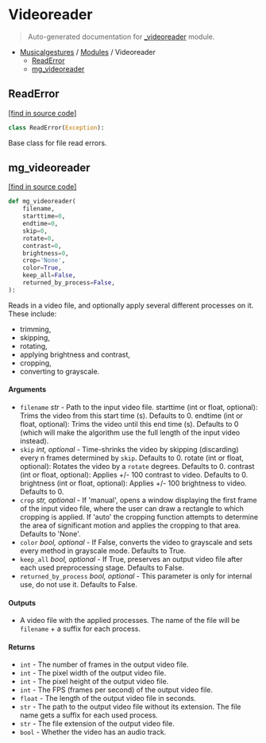 # Videoreader

> Auto-generated documentation for [\_videoreader](https://github.com/fourMs/MGT-python/blob/master/musicalgestures/_videoreader.py) module.

- [Musicalgestures](README.md#musicalgestures-index) / [Modules](MODULES.md#musicalgestures-modules) / Videoreader
  - [ReadError](#readerror)
  - [mg_videoreader](#mg_videoreader)

## ReadError

[[find in source code]](https://github.com/fourMs/MGT-python/blob/master/musicalgestures/_videoreader.py#L9)

```python
class ReadError(Exception):
```

Base class for file read errors.

## mg_videoreader

[[find in source code]](https://github.com/fourMs/MGT-python/blob/master/musicalgestures/_videoreader.py#L14)

```python
def mg_videoreader(
    filename,
    starttime=0,
    endtime=0,
    skip=0,
    rotate=0,
    contrast=0,
    brightness=0,
    crop='None',
    color=True,
    keep_all=False,
    returned_by_process=False,
):
```

Reads in a video file, and optionally apply several different processes on it. These include:

- trimming,
- skipping,
- rotating,
- applying brightness and contrast,
- cropping,
- converting to grayscale.

#### Arguments

- `filename` _str_ - Path to the input video file.
  starttime (int or float, optional): Trims the video from this start time (s). Defaults to 0.
  endtime (int or float, optional): Trims the video until this end time (s). Defaults to 0 (which will make the algorithm use the full length of the input video instead).
- `skip` _int, optional_ - Time-shrinks the video by skipping (discarding) every n frames determined by `skip`. Defaults to 0.
  rotate (int or float, optional): Rotates the video by a `rotate` degrees. Defaults to 0.
  contrast (int or float, optional): Applies +/- 100 contrast to video. Defaults to 0.
  brightness (int or float, optional): Applies +/- 100 brightness to video. Defaults to 0.
- `crop` _str, optional_ - If 'manual', opens a window displaying the first frame of the input video file, where the user can draw a rectangle to which cropping is applied. If 'auto' the cropping function attempts to determine the area of significant motion and applies the cropping to that area. Defaults to 'None'.
- `color` _bool, optional_ - If False, converts the video to grayscale and sets every method in grayscale mode. Defaults to True.
- `keep_all` _bool, optional_ - If True, preserves an output video file after each used preprocessing stage. Defaults to False.
- `returned_by_process` _bool, optional_ - This parameter is only for internal use, do not use it. Defaults to False.

#### Outputs

- A video file with the applied processes. The name of the file will be `filename` + a suffix for each process.

#### Returns

- `int` - The number of frames in the output video file.
- `int` - The pixel width of the output video file.
- `int` - The pixel height of the output video file.
- `int` - The FPS (frames per second) of the output video file.
- `float` - The length of the output video file in seconds.
- `str` - The path to the output video file without its extension. The file name gets a suffix for each used process.
- `str` - The file extension of the output video file.
- `bool` - Whether the video has an audio track.
